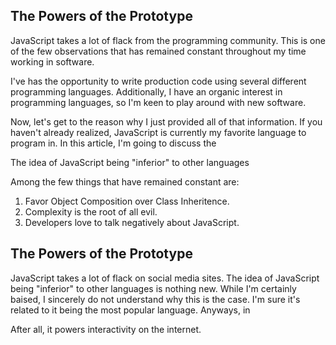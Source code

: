 ## The Powers of the Prototype

JavaScript takes a lot of flack from the programming community. This is one of the few observations that has remained constant throughout my time working in software.

I've has the opportunity to write production code using several different programming languages. Additionally, I have an organic interest in programming languages, so I'm keen to play around with new software.

Now, let's get to the reason why I just provided all of that information. If you haven't already realized, JavaScript is currently my favorite language to program in. In this article, I'm going to discuss the




The idea of JavaScript being "inferior" to other languages 



Among the few things that have remained constant are:

1. Favor Object Composition over Class Inheritence.
2. Complexity is the root of all evil.
3. Developers love to talk negatively about JavaScript.
## The Powers of the Prototype
JavaScript takes a lot of flack on social media sites. The idea of JavaScript being "inferior" to other languages is nothing new. While I'm certainly baised, I sincerely do not understand why this is the case. I'm sure it's related to it being the most popular language. Anyways, in 


After all, it powers interactivity on the internet.